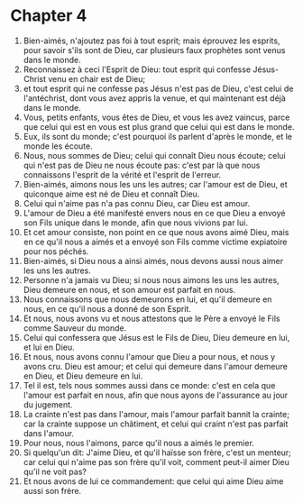 # Chapter 4

1. Bien-aimés, n'ajoutez pas foi à tout esprit; mais éprouvez les esprits, pour savoir s'ils sont de Dieu, car plusieurs faux prophètes sont venus dans le monde.
2. Reconnaissez à ceci l'Esprit de Dieu: tout esprit qui confesse Jésus-Christ venu en chair est de Dieu;
3. et tout esprit qui ne confesse pas Jésus n'est pas de Dieu, c'est celui de l'antéchrist, dont vous avez appris la venue, et qui maintenant est déjà dans le monde.
4. Vous, petits enfants, vous êtes de Dieu, et vous les avez vaincus, parce que celui qui est en vous est plus grand que celui qui est dans le monde.
5. Eux, ils sont du monde; c'est pourquoi ils parlent d'après le monde, et le monde les écoute.
6. Nous, nous sommes de Dieu; celui qui connaît Dieu nous écoute; celui qui n'est pas de Dieu ne nous écoute pas: c'est par là que nous connaissons l'esprit de la vérité et l'esprit de l'erreur.
7. Bien-aimés, aimons nous les uns les autres; car l'amour est de Dieu, et quiconque aime est né de Dieu et connaît Dieu.
8. Celui qui n'aime pas n'a pas connu Dieu, car Dieu est amour.
9. L'amour de Dieu a été manifesté envers nous en ce que Dieu a envoyé son Fils unique dans le monde, afin que nous vivions par lui.
10. Et cet amour consiste, non point en ce que nous avons aimé Dieu, mais en ce qu'il nous a aimés et a envoyé son Fils comme victime expiatoire pour nos péchés.
11. Bien-aimés, si Dieu nous a ainsi aimés, nous devons aussi nous aimer les uns les autres.
12. Personne n'a jamais vu Dieu; si nous nous aimons les uns les autres, Dieu demeure en nous, et son amour est parfait en nous.
13. Nous connaissons que nous demeurons en lui, et qu'il demeure en nous, en ce qu'il nous a donné de son Esprit.
14. Et nous, nous avons vu et nous attestons que le Père a envoyé le Fils comme Sauveur du monde.
15. Celui qui confessera que Jésus est le Fils de Dieu, Dieu demeure en lui, et lui en Dieu.
16. Et nous, nous avons connu l'amour que Dieu a pour nous, et nous y avons cru. Dieu est amour; et celui qui demeure dans l'amour demeure en Dieu, et Dieu demeure en lui.
17. Tel il est, tels nous sommes aussi dans ce monde: c'est en cela que l'amour est parfait en nous, afin que nous ayons de l'assurance au jour du jugement.
18. La crainte n'est pas dans l'amour, mais l'amour parfait bannit la crainte; car la crainte suppose un châtiment, et celui qui craint n'est pas parfait dans l'amour.
19. Pour nous, nous l'aimons, parce qu'il nous a aimés le premier.
20. Si quelqu'un dit: J'aime Dieu, et qu'il haïsse son frère, c'est un menteur; car celui qui n'aime pas son frère qu'il voit, comment peut-il aimer Dieu qu'il ne voit pas?
21. Et nous avons de lui ce commandement: que celui qui aime Dieu aime aussi son frère.

